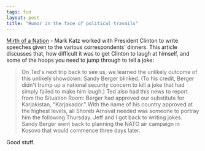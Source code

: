```yaml
---
tags: fun
layout: post
title: "Humor in the face of political travails"
---
```




<a href="http://www.washingtonmonthly.com/features/2004/0401.katz.html">Mirth of a Nation</a> - Mark Katz worked with President Clinton to write speeches given to the various correspondents' dinners. This article discusses that, how difficult it was to get Clinton to laugh at himself, and some of the hoops you need to jump through to tell a joke:
<blockquote>On Ted's next trip back to see us, we learned the unlikely outcome of this unlikely showdown: Sandy Berger blinked. (To his credit, Berger didn't trump up a national security concern to kill a joke that had simply failed to make him laugh.) Ted also had this news to report from the Situation Room: Berger had approved our substitute for Karjakistan, "Karjakador." With the name of his country approved at the highest levels, all Shoreb Arnsvat needed was someone to portray him the following Thursday. Jeff and I got back to writing jokes. Sandy Berger went back to planning the NATO air campaign in Kosovo that would commence three days later.</blockquote>
<p>Good stuff.</p>


